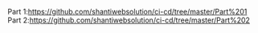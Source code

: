 Part 1:https://github.com/shantiwebsolution/ci-cd/tree/master/Part%201
Part 2:https://github.com/shantiwebsolution/ci-cd/tree/master/Part%202
